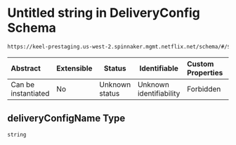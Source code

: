# Untitled string in DeliveryConfig Schema

```txt
https://keel-prestaging.us-west-2.spinnaker.mgmt.netflix.net/schema/#/$defs/DebianArtifact/properties/deliveryConfigName
```




| Abstract            | Extensible | Status         | Identifiable            | Custom Properties | Additional Properties | Access Restrictions | Defined In                                                    |
| :------------------ | ---------- | -------------- | ----------------------- | :---------------- | --------------------- | ------------------- | ------------------------------------------------------------- |
| Can be instantiated | No         | Unknown status | Unknown identifiability | Forbidden         | Allowed               | none                | [keel.schema.json\*](keel.schema.json "open original schema") |

## deliveryConfigName Type

`string`
